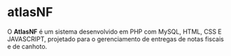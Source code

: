 # atlasNF
O **AtlasNF** é um sistema desenvolvido em PHP com MySQL, HTML, CSS E JAVASCRIPT, projetado para o gerenciamento de entregas de notas fiscais e de canhoto.
